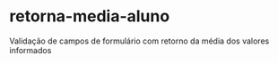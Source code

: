 # retorna-media-aluno
Validação de campos de formulário com retorno da média dos valores informados
